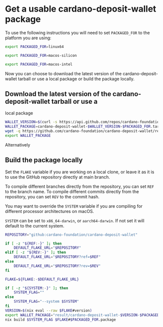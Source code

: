# Get a usable cardano-deposit-wallet package

To use the following instructions you will need to set `PACKAGED_FOR` to the
platform you are using:

```bash
export PACKAGED_FOR=linux64
```

```bash
export PACKAGED_FOR=macos-silicon
```

```bash
export PACKAGED_FOR=macos-intel
```

Now you can choose to download the latest version of the cardano-deposit-wallet
tarball or use a local package or build the package locally.

## Download the latest version of the cardano-deposit-wallet tarball or use a
local package

```bash download package
WALLET_VERSION=$(curl -s https://api.github.com/repos/cardano-foundation/cardano-deposit-wallet/releases/latest | jq -r .tag_name)
WALLET_PACKAGE=cardano-deposit-wallet-$WALLET_VERSION-$PACKAGED_FOR.tar.gz
wget -q https://github.com/cardano-foundation/cardano-deposit-wallet/releases/download/$WALLET_VERSION/$WALLET_PACKAGE
export WALLET_PACKAGE
```
Alternatively

## Build the package locally

Set the `FLAKE` variable if you are working on a local clone, or leave it as
it is to use the GitHub repository directly at main branch.

To compile different branches directly from the repository, you can set `REF`
to the branch name. To compile different commits directly from the repository,
you can set `REV` to the commit hash.

You may want to override the `SYSTEM` variable if you are compiling for
different processor architectures on macOS.

`SYSTEM` can be set to `x86_64-darwin`, or `aarch64-darwin`. If not set it
will default to the current system.

```bash build package
REPOSITORY="github:cardano-foundation/cardano-deposit-wallet"

if [ -z "${REF:-}" ]; then
    DEFAULT_FLAKE_URL="$REPOSITORY"
elif [ -z "${REV:-}" ]; then
    DEFAULT_FLAKE_URL="$REPOSITORY?ref=$REF"
else
    DEFAULT_FLAKE_URL="$REPOSITORY?rev=$REV"
fi

FLAKE=${FLAKE:-$DEFAULT_FLAKE_URL}

if [ -z "${SYSTEM:-}" ]; then
    SYSTEM_FLAG=""
else
    SYSTEM_FLAG="--system $SYSTEM"
fi
VERSION=$(nix eval --raw $FLAKE#version)
export WALLET_PACKAGE="result/cardano-deposit-wallet-$VERSION-$PACKAGED_FOR.tar.gz"
nix build $SYSTEM_FLAG $FLAKE#$PACKAGED_FOR.package
```
